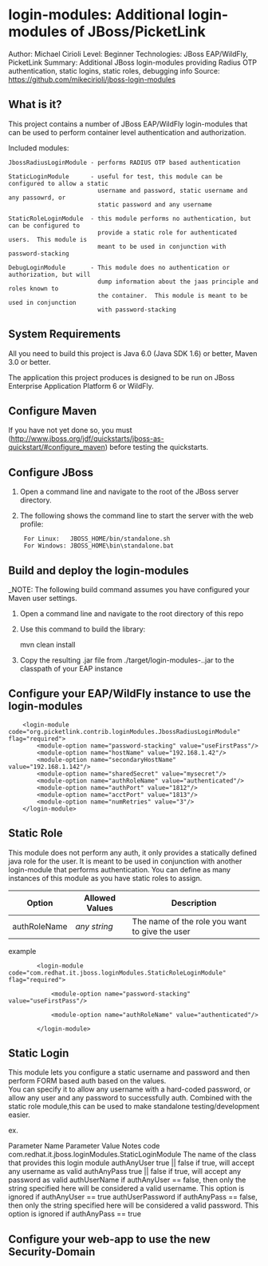 login-modules:  Additional login-modules of JBoss/PicketLink
===============================
Author: Michael Cirioli
Level: Beginner
Technologies:  JBoss EAP/WildFly, PicketLink
Summary: Additional JBoss login-modules providing Radius OTP authentication, static logins, static roles, debugging info
Source: <https://github.com/mikecirioli/jboss-login-modules>

What is it?
-----------
This project contains a number of JBoss EAP/WildFly login-modules that can be used to perform container level 
authentication and authorization.  

Included modules:

    JbossRadiusLoginModule - performs RADIUS OTP based authentication
    
    StaticLoginModule      - useful for test, this module can be configured to allow a static 
                             username and password, static username and any passowrd, or 
                             static password and any username
                             
    StaticRoleLoginModule  - this module performs no authentication, but can be configured to 
                             provide a static role for authenticated users.  This module is 
                             meant to be used in conjunction with password-stacking

    DebugLoginModule       - This module does no authentication or authorization, but will 
                             dump information about the jaas principle and roles known to 
                             the container.  This module is meant to be used in conjunction 
                             with password-stacking


System Requirements
-------------------

All you need to build this project is Java 6.0 (Java SDK 1.6) or better, Maven 3.0 or better.

The application this project produces is designed to be run on JBoss Enterprise Application Platform 6 or WildFly.


Configure Maven
---------------

If you have not yet done so, you must (http://www.jboss.org/jdf/quickstarts/jboss-as-quickstart/#configure_maven) before 
testing the quickstarts.


Configure JBoss
---------------

1. Open a command line and navigate to the root of the JBoss server directory.
2. The following shows the command line to start the server with the web profile:

        For Linux:   JBOSS_HOME/bin/standalone.sh
        For Windows: JBOSS_HOME\bin\standalone.bat

Build and deploy the login-modules
----------------------------------
_NOTE: The following build command assumes you have configured your Maven user settings. 


1. Open a command line and navigate to the root directory of this repo
2. Use this command to build the library:

    mvn clean install
    
3. Copy the resulting .jar file from ./target/login-modules-<version>.<version>.jar to the classpath of your EAP instance

Configure your EAP/WildFly instance to use the login-modules
------------------------------------------------------------


        <login-module code="org.picketlink.contrib.loginModules.JbossRadiusLoginModule" flag="required">
            <module-option name="password-stacking" value="useFirstPass"/>
            <module-option name="hostName" value="192.168.1.42"/>
            <module-option name="secondaryHostName" value="192.168.1.142"/>
            <module-option name="sharedSecret" value="mysecret"/>
            <module-option name="authRoleName" value="authenticated"/>
            <module-option name="authPort" value="1812"/>
            <module-option name="acctPort" value="1813"/>
            <module-option name="numRetries" value="3"/>
        </login-module>
        
Static Role
-----------
This module does not perform any auth, it only provides a statically defined java role for the user.  It is meant to be 
used in conjunction with another login-module that performs authentication.  You can define as many instances of this 
module as you have static roles to assign.        

|Option       |Allowed Values|Description                                   |
|-------------|--------------|----------------------------------------------|
|authRoleName |*any string*  |The name of the role you want to give the user|

example
```
        <login-module code="com.redhat.it.jboss.loginModules.StaticRoleLoginModule" flag="required">
        
            <module-option name="password-stacking" value="useFirstPass"/>
            
            <module-option name="authRoleName" value="authenticated"/>
            
        </login-module>
```

Static Login
------------
This module lets you configure a static username and password and then perform FORM based auth based on the values.  
You can specify it to allow any username with a hard-coded password, or allow any user and any password to successfully 
auth.  Combined with the static role module,this can be used to make standalone testing/development easier.

ex.
        <login-module code="com.redhat.it.jboss.loginModules.StaticLoginModule" flag="required">
              <!-- if you plan to use this in conjunction with the static Role modules, you need to enable password stacking -->
                <module-option name="password-stacking" value="useFirstPass" />
                <module-option name="authAnyUser" value="true" />
                <module-option name="authAnyPass" value="false" />
                <module-option name="authUserName" value="testuser" />
                <module-option name="authUserPassword" value="redhat" />
        </login-module> 
 
Parameter Name	Parameter Value	Notes
code	com.redhat.it.jboss.loginModules.StaticLoginModule	The name of the class that provides this login module
authAnyUser
true || false	if true, will accept any username as valid
authAnyPass	true || false	if true, will accept any password as valid
authUserName	<string>	if authAnyUser == false, then only the string specified here will be considered a valid username.  This option is ignored if authAnyUser == true
authUserPassword	<string>	if authAnyPass == false, then only the string specified here will be considered a valid password.  This option is ignored if authAnyPass == true


Configure your web-app to use the new Security-Domain
-----------------------------------------------------

